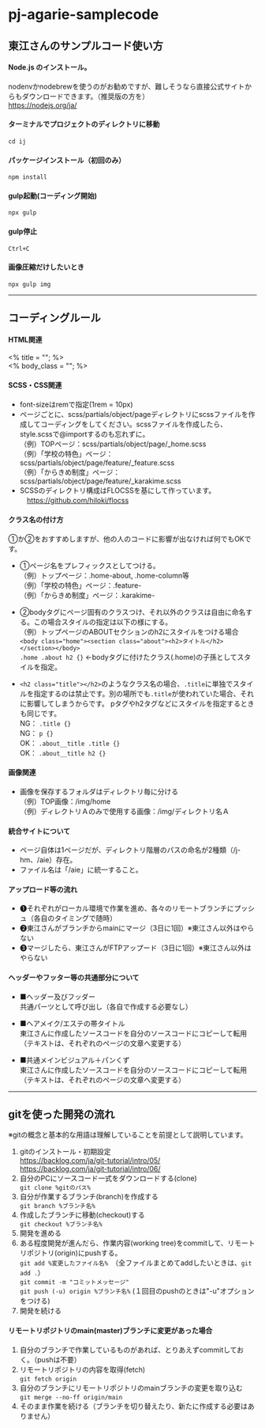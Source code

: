 # pj-agarie-samplecode

## 東江さんのサンプルコード使い方
#### Node.js のインストール。
nodenvかnodebrewを使うのがお勧めですが、難しそうなら直接公式サイトからもダウンロードできます。（推奨版の方を）  
https://nodejs.org/ja/

#### ターミナルでプロジェクトのディレクトリに移動
    cd ij

#### パッケージインストール（初回のみ）
    npm install

#### gulp起動(コーディング開始)
    npx gulp
#### gulp停止
    Ctrl+C

#### 画像圧縮だけしたいとき
    npx gulp img

---


## コーディングルール
#### HTML関連  
<% title = ""; %>  
<% body_class = ""; %>  

#### SCSS・CSS関連
- font-sizeはremで指定(1rem = 10px)
- ページごとに、scss/partials/object/pageディレクトリにscssファイルを作成してコーディングをしてください。scssファイルを作成したら、style.scssで@importするのも忘れずに。  
（例）TOPページ：scss/partials/object/page/_home.scss  
（例）「学校の特色」ページ：scss/partials/object/page/feature/_feature.scss  
（例）「からきめ制度」ページ：scss/partials/object/page/feature/_karakime.scss  
- SCSSのディレクトリ構成はFLOCSSを基にして作っています。  
　https://github.com/hiloki/flocss

#### クラス名の付け方
①か②をおすすめしますが、他の人のコードに影響が出なければ何でもOKです。
- ①ページ名をプレフィックスとしてつける。  
 （例）トップページ：.home-about, .home-column等  
 （例）「学校の特色」ページ：.feature-  
 （例）「からきめ制度」ページ：.karakime-  

- ②bodyタグにページ固有のクラスつけ、それ以外のクラスは自由に命名する。この場合スタイルの指定は以下の様にする。  
 （例）トップページのABOUTセクションのh2にスタイルをつける場合  
 `<body class="home"><section class="about"><h2>タイトル</h2></section></body>`  
 `.home .about h2 {}` ←bodyタグに付けたクラス(.home)の子孫としてスタイルを指定。  

- `<h2 class="title"></h2>`のようなクラス名の場合、`.title`に単独でスタイルを指定するのは禁止です。別の場所でも`.title`が使われていた場合、それに影響してしまうからです。  pタグやh2タグなどにスタイルを指定するときも同じです。  
 NG： `.title {}`  
 NG： `p {}`  
 OK： `.about__title .title {}`  
 OK： `.about__title h2 {}`  

#### 画像関連
- 画像を保存するフォルダはディレクトリ毎に分ける  
 （例）TOP画像：/img/home  
 （例）ディレクトリＡのみで使用する画像：/img/ディレクトリ名Ａ  
   
  
#### 統合サイトについて
- ページ自体は1ページだが、ディレクトリ階層のパスの命名が2種類（/j-hm、/aie）存在。  
- ファイル名は「/aie」に統一すること。


#### アップロード等の流れ
- ❶それぞれがローカル環境で作業を進め、各々のリモートブランチにプッシュ（各自のタイミングで随時）
- ❷東江さんがブランチからmainにマージ（3日に1回）※東江さん以外はやらない　
- ❸マージしたら、東江さんがFTPアップード（3日に1回）※東江さん以外はやらない　

#### ヘッダーやフッター等の共通部分について
- ■ヘッダー及びフッダー  
 共通パーツとして呼び出し（各自で作成する必要なし） 
 
 - ■ヘアメイク/エステの帯タイトル  
 東江さんに作成したソースコードを自分のソースコードにコピーして転用  
 （テキストは、それぞれのページの文章へ変更する）
 
 - ■共通メインビジュアル＋パンくず  
  東江さんに作成したソースコードを自分のソースコードにコピーして転用  
 （テキストは、それぞれのページの文章へ変更する）

---

## gitを使った開発の流れ
※gitの概念と基本的な用語は理解していることを前提として説明しています。
1. gitのインストール・初期設定  
    https://backlog.com/ja/git-tutorial/intro/05/  
    https://backlog.com/ja/git-tutorial/intro/06/  
1. 自分のPCにソースコード一式をダウンロードする(clone)  
    `git clone %gitのパス%`  
1. 自分が作業するブランチ(branch)を作成する  
    `git branch %ブランチ名%`  
1. 作成したブランチに移動(checkout)する  
    `git checkout %ブランチ名%`  
1. 開発を進める  
1. ある程度開発が進んだら、作業内容(working tree)をcommitして、リモートリポジトリ(origin)にpushする。  
    `git add %変更したファイル名%`　（全ファイルまとめてaddしたいときは、`git add .`）  
    `git commit -m "コミットメッセージ"`  
    `git push (-u) origin %ブランチ名%` (１回目のpushのときは"-u"オプションをつける)  
1. 開発を続ける  

#### リモートリポジトリのmain(master)ブランチに変更があった場合
1. 自分のブランチで作業しているものがあれば、とりあえずcommitしておく。（pushは不要）  
1. リモートリポジトリの内容を取得(fetch)  
    `git fetch origin`
1. 自分のブランチにリモートリポジトリのmainブランチの変更を取り込む  
    `git merge --no-ff origin/main`
1. そのまま作業を続ける（ブランチを切り替えたり、新たに作成する必要はありません）  
